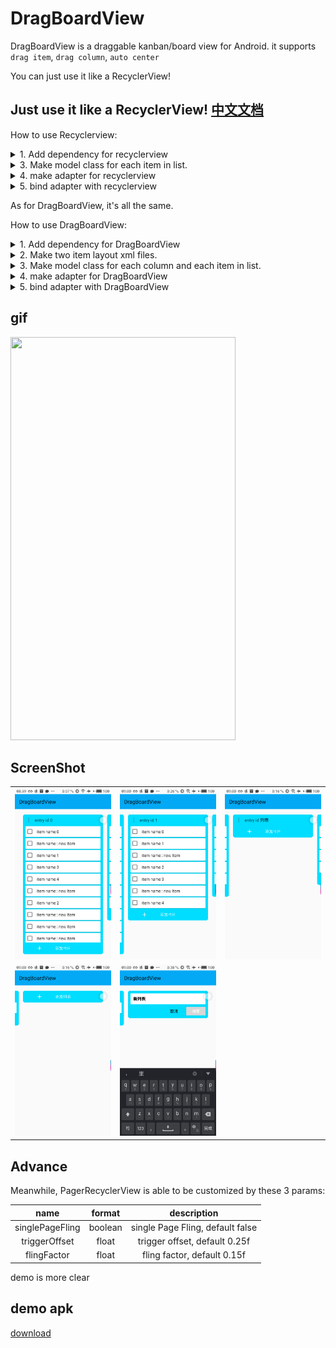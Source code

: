 # DragBoardView

DragBoardView is a draggable kanban/board view for Android. it supports `drag item`, `drag column`, `auto center`

You can just use it like a RecyclerView!

## Just use it like a RecyclerView! [中文文档](https://github.com/LinXueyuanStdio/DragBoardView/blob/master/README_zh.md)

How to use Recyclerview:

<details>
  <summary>1. Add dependency for recyclerview</summary>

```
compile 'com.android.support:recyclerview-v7:23.1.0'
```

Add recyclerview in main layout file

```xml
<?xml version="1.0" encoding="utf-8"?>
<LinearLayout
    xmlns:android="http://schemas.android.com/apk/res/android"
    xmlns:app="http://schemas.android.com/apk/res-auto"
    android:orientation="vertical"
    android:layout_width="match_parent"
    android:layout_height="match_parent"
    >
    <android.support.v7.widget.RecyclerView
        android:id="@+id/item_list"
        android:layout_width="match_parent"
        android:layout_height="match_parent"
        android:scrollbars="vertical"
        />
</LinearLayout>
```

```
</details>

<details>
  <summary>2. Make one item layout xml file</summary>

```xml
<LinearLayout xmlns:android="http://schemas.android.com/apk/res/android"
android:orientation="horizontal"
android:layout_width="match_parent"
android:layout_height="wrap_content">

    <TextView
        android:id="@+id/txtChords"
        android:layout_height="wrap_content"
        android:layout_width="wrap_content"
        android:layout_gravity="center_horizontal"
        />
    <TextView
        android:layout_height="wrap_content"
        android:layout_width="wrap_content"
        android:id="@+id/txtLyrics"/>

</LinearLayout>
```
</details>

<details>
  <summary>3. Make model class for each item in list.</summary>

 it can be any custom class.

```java
public class Item {

    private String name;

    public Item(String n) {
        name = n;
    }
    public String getName() {
        return name;
    }

    public void setName(String name) {
        this.name = name;
    }
}
```
</details>

<details>
  <summary>4. make adapter for recyclerview</summary>

```java
import android.support.v7.widget.RecyclerView;
import android.util.Log;
import android.view.LayoutInflater;
import android.view.View;
import android.view.ViewGroup;
import android.widget.TextView;
import com.codexpedia.list.viewholder.R;
import java.util.ArrayList;

public class ItemArrayAdapter extends RecyclerView.Adapter<ItemArrayAdapter.ViewHolder> {

    //All methods in this adapter are required for a bare minimum recyclerview adapter
    private int listItemLayout;
    private ArrayList<Item> itemList;
    // Constructor of the class
    public ItemArrayAdapter(int layoutId, ArrayList<Item> itemList) {
        listItemLayout = layoutId;
        this.itemList = itemList;
    }

    // get the size of the list
    @Override
    public int getItemCount() {
        return itemList == null ? 0 : itemList.size();
    }


    // specify the row layout file and click for each row
    @Override
    public ViewHolder onCreateViewHolder(ViewGroup parent, int viewType) {
        View view = LayoutInflater.from(parent.getContext()).inflate(listItemLayout, parent, false);
        ViewHolder myViewHolder = new ViewHolder(view);
        return myViewHolder;
    }

    // load data in each row element
    @Override
    public void onBindViewHolder(final ViewHolder holder, final int listPosition) {
        TextView item = holder.item;
        item.setText(itemList.get(listPosition).getName());
    }

    // Static inner class to initialize the views of rows
    static class ViewHolder extends RecyclerView.ViewHolder implements View.OnClickListener {
        public TextView item;
        public ViewHolder(View itemView) {
            super(itemView);
            itemView.setOnClickListener(this);
            item = (TextView) itemView.findViewById(R.id.txtChords);
        }
        @Override
        public void onClick(View view) {
            Log.d("onclick", "onClick " + getLayoutPosition() + " " + item.getText());
        }
    }
```
</details>


<details>
  <summary>5. bind adapter with recyclerview</summary>

```java
import android.os.Bundle;
import android.support.v7.app.AppCompatActivity;
import android.support.v7.widget.DefaultItemAnimator;
import android.support.v7.widget.LinearLayoutManager;
import android.support.v7.widget.RecyclerView;

import com.codexpedia.list.viewholder.R;

import java.util.ArrayList;

public class MainActivity extends AppCompatActivity {

    RecyclerView recyclerView;

    @Override
    protected void onCreate(Bundle savedInstanceState) {
        super.onCreate(savedInstanceState);
        setContentView(R.layout.activity_main);

        // Initializing list view with the custom adapter
        ArrayList <Item> itemList = new ArrayList<Item>();

        ItemArrayAdapter itemArrayAdapter = new ItemArrayAdapter(R.layout.list_item, itemList);
        recyclerView = (RecyclerView) findViewById(R.id.item_list);
        recyclerView.setLayoutManager(new LinearLayoutManager(this));
        recyclerView.setItemAnimator(new DefaultItemAnimator());
        recyclerView.setAdapter(itemArrayAdapter);

        // Populating list items
        for(int i=0; i<100; i++) {
            itemList.add(new Item("Item " + i));
        }

    }

}
```

</details>



As for DragBoardView, it's all the same.

How to use DragBoardView:

<details>
  <summary>1. Add dependency for DragBoardView</summary>

Add it in your `root` `build.gradle` at the end of repositories:
```gradle
allprojects {
    repositories {
        ...
        maven { url 'https://jitpack.io' }
    }
}
```
Add the dependency
```gradle
dependencies {
    compile 'com.github.LinXueyuanStdio:DragBoardView:v1.0.0'
}
```

declare it in your main layout xml file:

```xml

<?xml version="1.0" encoding="utf-8"?>
<RelativeLayout xmlns:android="http://schemas.android.com/apk/res/android"
                android:layout_width="match_parent"
                android:layout_height="match_parent"
                android:fitsSystemWindows="true">

    <android.support.v7.widget.Toolbar
        android:id="@+id/toolbar"
        android:layout_width="match_parent"
        android:layout_height="?attr/actionBarSize"
        android:background="?attr/colorPrimary"/>

    <com.time.cat.dragboardview.DragBoardView
        android:id="@+id/layout_main"
        android:layout_width="match_parent"
        android:layout_height="match_parent"
        android:layout_below="@id/toolbar"/>

</RelativeLayout>
```

</details>

<details>
  <summary>2. Make two item layout xml files.</summary>

One for each column item. it should contains a `RecyclerView`

```xml
<?xml version="1.0" encoding="utf-8"?>
<RelativeLayout
    xmlns:android="http://schemas.android.com/apk/res/android"
    android:id="@+id/col_content_container"
    android:layout_width="match_parent"
    android:layout_height="match_parent">

        <android.support.v7.widget.RecyclerView
            android:id="@+id/rv"
            android:layout_width="match_parent"
            android:layout_height="match_parent"/>

</RelativeLayout>
```

One for the item in each column.

```xml
<TextView
    android:id="@+id/item_title"
    android:layout_width="match_parent"
    android:layout_height="match_parent"
    android:text="item"/>
```

</details>

<details>
  <summary>3. Make model class for each column and each item in list.</summary>

for each column, it should implement `DragColumn` interface.

```java
public class Entry implements DragColumn {
    private final String name;
    private int columnIndex;
    private final List<DragItem> itemList;

    public Entry(String name, int columnIndex, List<DragItem> items) {
        this.name = name;
        this.columnIndex = columnIndex;
        this.itemList = items;
    }

    public String getName() {
        return name;
    }

    public List<DragItem> getItemList() {
        return itemList;
    }

    @Override
    public int getColumnIndex() {
        return columnIndex;
    }

    @Override
    public void setColumnIndex(int columnIndexInHorizontalRecycleView) {
        //save to database here
    }
}

```

for each item in the column, it should implement `DragItem` interface.

```java
public class Item implements DragItem {
    private final String itemName;
    private int colIndex;
    private int itemIndex

    public Item(String itemName, int colIndex, int itemIndex) {
        this.itemName = itemName;
        this.colIndex = colIndex;
        this.itemIndex = itemIndex;
    }

    public String getItemName() {
        return itemName;
    }

    @Override
    public int getColumnIndex() {
        return colIndex;
    }

    @Override
    public int getItemIndex() {
        return itemIndex;
    }

    @Override
    public void setColumnIndex(int columnIndexInHorizontalRecycleView) {
        //save to database here
    }

    @Override
    public void setItemIndex(int itemIndexInVerticalRecycleView) {
        //save to database here
    }
}
```

</details>

<details>
  <summary>4. make adapter for DragBoardView</summary>

```java
public class ColumnAdapter extends HorizontalAdapter<ColumnAdapter.ViewHolder>
public class ItemAdapter extends VerticalAdapter<ItemAdapter.ViewHolder>
```
</details>


<details>
  <summary>5. bind adapter with DragBoardView</summary>

```java
public class MainActivity extends AppCompatActivity {

    DragBoardView dragBoardView;
    List<DragColumn> mData = new ArrayList<>();

    @Override
    protected void onCreate(Bundle savedInstanceState) {
        super.onCreate(savedInstanceState);
        setContentView(R.layout.activity_main);

        dragBoardView = findViewById(R.id.layout_main);
        mAdapter = new ColumnAdapter(this);
        mAdapter.setData(mData);
        dragBoardView.setHorizontalAdapter(mAdapter);
    }

}
```

</details>

## gif

<img src="art/device-2018-04-04-085351.gif" width="360" height="645"/>

## ScreenShot

|  |  |  |
|:---:|:---:|:---:|
|![截图1](/art/device-2018-04-04-085942.png)|![截图2](/art/device-2018-04-04-090017.png)|![截图3](/art/device-2018-04-04-090030.png)|
|![截图4](/art/device-2018-04-04-090047.png)|![截图5](/art/device-2018-04-04-090115.png)|

## Advance

Meanwhile, PagerRecyclerView is able to be customized by these 3 params:

|name|format|description|
|:---:|:---:|:---:|
| singlePageFling | boolean | single Page Fling, default false |
| triggerOffset | float | trigger offset, default 0.25f |
| flingFactor | float | fling factor, default 0.15f |

demo is more clear

## demo apk
[download](art/app-debug.apk)
